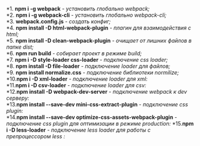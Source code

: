*1. **npm i -g webpack** - *установить глобально webpack;*  
*2. **npm i -g webpack-cli** - *установить глобально webpack-cli;*  
*3. **webpack.config.js** - *создать конфиг;*  
*4. **npm install -D html-webpack-plugin** - *плагин для взаимодействия с html;*  
*5. **npm install -D clean-webpack-plugin** - *очищает от лишних файлов в папке dist;*  
*6. **npm run build** - *собирает проект в режиме build;*  
*7. **npm i -D style-loader css-loader** - *подключение css loader;*  
*8. **npm install -D file-loader** - *подключение loader для файлов;*  
*9. **npm install normalize.css** - *подключение библиотеки normilize;*  
*10.**npm i -D xml-loader** - *подключение loader для xml:*  
*11.**npm i -D csv-loader** - *подключение loader для csv:*  
*12.**npm install -D webpack-dev-server** - *подключение webpack к dev серверу:*  
*13.**npm install --save-dev mini-css-extract-plugin** - *подключение css plugin:*  
*14.**npm install --save-dev optimize-css-assets-webpack-plugin** - *подключение css plugin для оптимизации в режиме production:* 
*15.**npm i -D less-loader** - *подключение less loader для работы с препроцессором less :*

 
